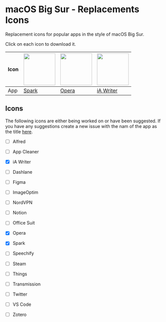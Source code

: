 # macOS Big Sur - Replacements Icons
Replacement icons for popular apps in the style of macOS Big Sur.

Click on each icon to download it.

Icon | [<img src="https://github.com/elrumo/macOS-Big-Sur-icons-replacements/blob/master/icons/png/Spark.png?raw=true" width="100">](https://github.com/elrumo/macOS-Big-Sur-icons-replacements/raw/master/icons/Spark.icns) | [<img src="https://github.com/elrumo/macOS-Big-Sur-icons-replacements/blob/master/icons/png/Opera.png?raw=true)" width="100">](https://github.com/elrumo/macOS-Big-Sur-icons-replacements/raw/master/icons/Opera.icns) | [<img src="https://github.com/elrumo/macOS-Big-Sur-icons-replacements/blob/master/icons/png/iA%20Writer.png?raw=true)" width="100">](https://github.com/elrumo/macOS-Big-Sur-icons-replacements/raw/master/icons/iA%20Writer.icns)
--- | --- | --- | --- |
App | [Spark](https://github.com/elrumo/macOS-Big-Sur-icons-replacements/raw/master/icons/Spark.icns) | [Opera](https://github.com/elrumo/macOS-Big-Sur-icons-replacements/raw/master/icons/Opera.icns) | [iA Writer](https://github.com/elrumo/macOS-Big-Sur-icons-replacements/raw/master/icons/iA%20Writer.icns)

## Icons
The following icons are either being worked on or have been suggested. If you have any suggestions create a new issue with the nam of the app as the title [here](https://github.com/elrumo/macOS-Big-Sur-icons-replacements/issues/new).

- [ ] Alfred
- [ ] App Cleaner
- [x] iA Writer
- [ ] Dashlane
- [ ] Figma
- [ ] ImageOptim
- [ ] NordVPN
- [ ] Notion
- [ ] Office Suit
- [x] Opera
- [x] Spark
- [ ] Speechify
- [ ] Steam
- [ ] Things
- [ ] Transmission
- [ ] Twitter
- [ ] VS Code
- [ ] Zotero

